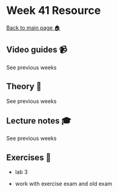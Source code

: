 # Week 41 Resource

[Back to main page :house:](https://github.com/kokchun/Python-course-AI22)

## Video guides :video_camera:

See previous weeks

## Theory :book:

See previous weeks

## Lecture notes :mortar_board:

See previous weeks

## Exercises :running:

- lab 3

- work with exercise exam and old exam